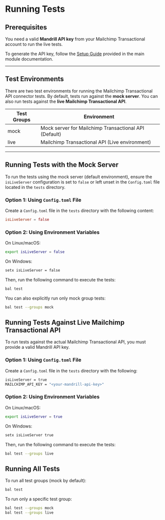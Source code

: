 # Running Tests

## Prerequisites

You need a valid **Mandrill API key** from your Mailchimp Transactional account to run the live tests.

To generate the API key, follow the [Setup Guide](../README.md#setup-guide) provided in the main module documentation.

---

## Test Environments

There are two test environments for running the Mailchimp Transactional API connector tests. By default, tests run against the **mock server**. You can also run tests against the **live Mailchimp Transactional API**.

 Test Groups  | Environment                                    
---------------|---------------------------------------------------
 mock          | Mock server for Mailchimp Transactional API (Default)  
 live          | Mailchimp Transactional API (Live environment)          

---

## Running Tests with the Mock Server

To run the tests using the mock server (default environment), ensure the `isLiveServer` configuration is set to `false` or left unset in the `Config.toml` file located in the `tests` directory.

### Option 1: Using `Config.toml` File

Create a `Config.toml` file in the `tests` directory with the following content:

```toml
isLiveServer = false
```
### Option 2: Using Environment Variables

On Linux/macOS:
```bash
export isLiveServer = false
```
On Windows:
```bash
setx isLiveServer = false
```
Then, run the following command to execute the tests:
```bash
bal test
```
You can also explicitly run only mock group tests:
```bash
bal test --groups mock
```

## Running Tests Against Live Mailchimp Transactional API

To run tests against the actual Mailchimp Transactional API, you must provide a valid Mandrill API key.

### Option 1: Using ```Config.toml``` File

Create a ```Config.toml``` file in the ```tests``` directory with the following:

```bash
isLiveServer = true
MAILCHIMP_API_KEY = "<your-mandrill-api-key>"
```
### Option 2: Using Environment Variables

On Linux/macOS:
```bash
export isLiveServer = true
```
On Windows:
```bash
setx isLiveServer true
```
Then, run the following command to execute the tests:
```bash
bal test --groups live
```

## Running All Tests

To run all test groups (mock by default):
```bash
bal test
```
To run only a specific test group:
```bash
bal test --groups mock
bal test --groups live
```



